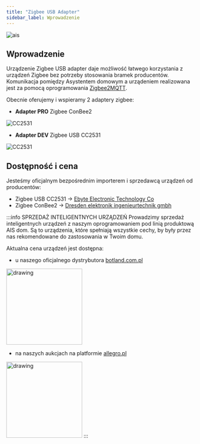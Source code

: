 ```yaml
---
title: "Zigbee USB Adapter"
sidebar_label: Wprowadzenie
---
```


![ais](/img/en/iot/work-with-ais.png)

## Wprowadzenie

Urządzenie Zigbee USB adapter daje możliwość łatwego korzystania z urządzeń Zigbee bez potrzeby stosowania bramek producentów.
Komunikacja pomiędzy Asystentem domowym a urządeniem realizowana jest za pomocą oprogramowania [Zigbee2MQTT](https://www.zigbee2mqtt.io/).

Obecnie oferujemy i wspieramy 2 adaptery zigbee:

- **Adapter PRO** Zigbee ConBee2

![CC2531](/img/en/iot/ais_con_bee2.jpg)

- **Adapter DEV** Zigbee USB CC2531

![CC2531](/img/en/iot/zigbee_cc2531_0.jpg)


##

## Dostępność i cena

Jesteśmy oficjalnym bezpośrednim importerem i sprzedawcą urządzeń od producentów:

- Zigbee USB CC2531 -> [Ebyte Electronic Technology Co](https://www.ebyte.com/en)
- Zigbee ConBee2 -> [Dresden elektronik ingenieurtechnik gmbh](https://www.dresden-elektronik.com/)


:::info SPRZEDAŻ INTELIGENTNYCH URZĄDZEŃ
Prowadzimy sprzedaż inteligentnych urządzeń z naszym oprogramowaniem pod linią produktową AIS dom.
Są to urządzenia, które spełniają wszystkie cechy, by były przez nas rekomendowane do zastosowania w Twoim domu.

Aktualna cena urządzeń jest dostępna:

- u naszego oficjalnego dystrybutora [botland.com.pl](https://botland.com.pl/pl/227_prd_ai-speaker)

[<img src="/img/en/icons/botland.png" alt="drawing" width="200"/>](https://botland.com.pl/pl/227_prd_ai-speaker)

- na naszych aukcjach na platformie [allegro.pl](https://allegro.pl/uzytkownik/AI-Speaker)

[<img src="/img/en/icons/allegro.png" alt="drawing" width="200"/>](https://allegro.pl/uzytkownik/AI-Speaker)
:::
